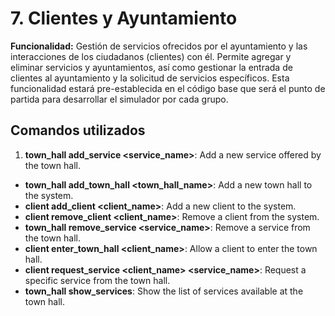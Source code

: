 # 7. **Clientes y Ayuntamiento**

**Funcionalidad:** Gestión de servicios ofrecidos por el ayuntamiento y las interacciones de los ciudadanos (clientes) con él. Permite agregar y eliminar servicios y ayuntamientos, así como gestionar la entrada de clientes al ayuntamiento y la solicitud de servicios específicos. Esta funcionalidad estará pre-establecida en el código base que será el punto de partida para desarrollar el simulador por cada grupo.

## Comandos utilizados

1. **town_hall add_service <service_name>**: Add a new service offered by the town hall.
- **town_hall add_town_hall <town_hall_name>**: Add a new town hall to the system.
- **client add_client <client_name>**: Add a new client to the system.
- **client remove_client <client_name>**: Remove a client from the system.
- **town_hall remove_service <service_name>**: Remove a service from the town hall.
- **client enter_town_hall <client_name>**: Allow a client to enter the town hall.
- **client request_service <client_name> <service_name>**: Request a specific service from the town hall.
- **town_hall show_services**: Show the list of services available at the town hall.